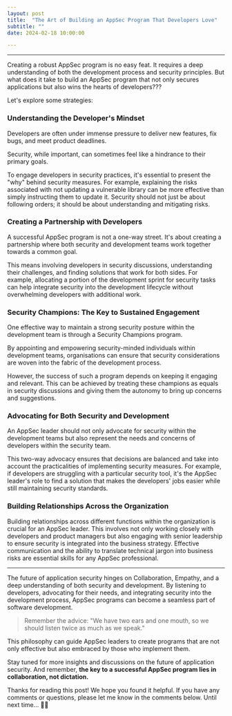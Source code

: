 ```yaml
---
layout: post
title:  "The Art of Building an AppSec Program That Developers Love"
subtitle: ""
date: 2024-02-18 10:00:00

---
```



---

Creating a robust AppSec program is no easy feat. It requires a deep understanding of both the development process and security principles. But what does it take to build an AppSec program that not only secures applications but also wins the hearts of developers???

Let's explore some strategies:

### Understanding the Developer's Mindset

Developers are often under immense pressure to deliver new features, fix bugs, and meet product deadlines.

Security, while important, can sometimes feel like a hindrance to their primary goals.

To engage developers in security practices, it's essential to present the "why" behind security measures. For example, explaining the risks associated with not updating a vulnerable library can be more effective than simply instructing them to update it. Security should not just be about following orders; it should be about understanding and mitigating risks.

### Creating a Partnership with Developers

A successful AppSec program is not a one-way street. It's about creating a partnership where both security and development teams work together towards a common goal.

This means involving developers in security discussions, understanding their challenges, and finding solutions that work for both sides. For example, allocating a portion of the development sprint for security tasks can help integrate security into the development lifecycle without overwhelming developers with additional work.

### Security Champions: The Key to Sustained Engagement

One effective way to maintain a strong security posture within the development team is through a Security Champions program.

By appointing and empowering security-minded individuals within development teams, organisations can ensure that security considerations are woven into the fabric of the development process.

However, the success of such a program depends on keeping it engaging and relevant. This can be achieved by treating these champions as equals in security discussions and giving them the autonomy to bring up concerns and suggestions.

### Advocating for Both Security and Development

An AppSec leader should not only advocate for security within the development teams but also represent the needs and concerns of developers within the security team.

This two-way advocacy ensures that decisions are balanced and take into account the practicalities of implementing security measures. For example, if developers are struggling with a particular security tool, it's the AppSec leader's role to find a solution that makes the developers' jobs easier while still maintaining security standards.

### Building Relationships Across the Organization

Building relationships across different functions within the organization is crucial for an AppSec leader. This involves not only working closely with developers and product managers but also engaging with senior leadership to ensure security is integrated into the business strategy. Effective communication and the ability to translate technical jargon into business risks are essential skills for any AppSec professional.

* * *

The future of application security hinges on Collaboration, Empathy, and a deep understanding of both security and development. By listening to developers, advocating for their needs, and integrating security into the development process, AppSec programs can become a seamless part of software development.

> Remember the advice: "We have two ears and one mouth, so we should listen twice as much as we speak."

This philosophy can guide AppSec leaders to create programs that are not only effective but also embraced by those who implement them.

Stay tuned for more insights and discussions on the future of application security. And remember, **the key to a successful AppSec program lies in collaboration, not dictation.**

Thanks for reading this post! We hope you found it helpful. If you have any comments or questions, please let me know in the comments below. Until next time… 👋🏽

